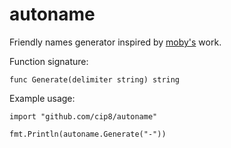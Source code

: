 # autoname

Friendly names generator inspired by [moby's](https://github.com/moby/moby/tree/master/pkg/namesgenerator) work.

Function signature:
```
func Generate(delimiter string) string
```

Example usage:
```
import "github.com/cip8/autoname"

fmt.Println(autoname.Generate("-"))
```
